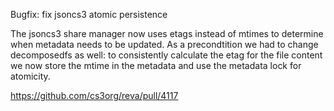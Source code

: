 Bugfix: fix jsoncs3 atomic persistence

The jsoncs3 share manager now uses etags instead of mtimes to determine when metadata needs to be updated.
As a precondtition we had to change decomposedfs as well: to consistently calculate the etag for the file content
we now store the mtime in the metadata and use the metadata lock for atomicity.

https://github.com/cs3org/reva/pull/4117
